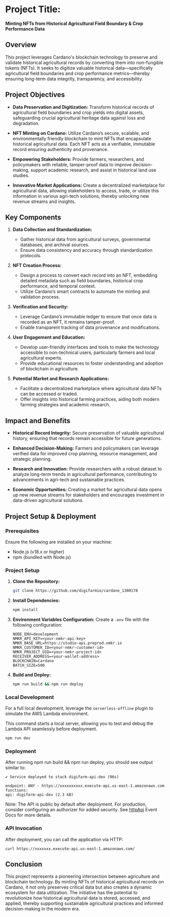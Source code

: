 # Project Title:

**Minting NFTs from Historical Agricultural Field Boundary & Crop Performance Data**

## Overview

This project leverages Cardano's blockchain technology to preserve and validate historical agricultural records by converting them into non-fungible tokens (NFTs). It seeks to digitize valuable historical data—specifically agricultural field boundaries and crop performance metrics—thereby ensuring long-term data integrity, transparency, and accessibility.

## Project Objectives

- **Data Preservation and Digitization:**
  Transform historical records of agricultural field boundaries and crop yields into digital assets, safeguarding crucial agricultural heritage data against loss and degradation.

- **NFT Minting on Cardano:**
  Utilize Cardano’s secure, scalable, and environmentally friendly blockchain to mint NFTs that encapsulate historical agricultural data. Each NFT acts as a verifiable, immutable record ensuring authenticity and provenance.

- **Empowering Stakeholders:**
  Provide farmers, researchers, and policymakers with reliable, tamper-proof data to improve decision-making, support academic research, and assist in historical land use studies.

- **Innovative Market Applications:**
  Create a decentralized marketplace for agricultural data, allowing stakeholders to access, trade, or utilize this information in various agri-tech solutions, thereby unlocking new revenue streams and insights.

## Key Components

1. **Data Collection and Standardization:**

   - Gather historical data from agricultural surveys, governmental databases, and archival sources.
   - Ensure data consistency and accuracy through standardization protocols.

2. **NFT Creation Process:**

   - Design a process to convert each record into an NFT, embedding detailed metadata such as field boundaries, historical crop performance, and temporal context.
   - Utilize Cardano’s smart contracts to automate the minting and validation process.

3. **Verification and Security:**

   - Leverage Cardano’s immutable ledger to ensure that once data is recorded as an NFT, it remains tamper-proof.
   - Enable transparent tracking of data provenance and modifications.

4. **User Engagement and Education:**

   - Develop user-friendly interfaces and tools to make the technology accessible to non-technical users, particularly farmers and local agricultural experts.
   - Provide educational resources to foster understanding and adoption of blockchain in agriculture.

5. **Potential Market and Research Applications:**
   - Facilitate a decentralized marketplace where agricultural data NFTs can be accessed or traded.
   - Offer insights into historical farming practices, aiding both modern farming strategies and academic research.

## Impact and Benefits

- **Historical Record Integrity:**
  Secure preservation of valuable agricultural history, ensuring that records remain accessible for future generations.

- **Enhanced Decision-Making:**
  Farmers and policymakers can leverage verified data for improved crop planning, resource management, and strategic planning.

- **Research and Innovation:**
  Provide researchers with a robust dataset to analyze long-term trends in agricultural performance, contributing to advancements in agri-tech and sustainable practices.

- **Economic Opportunities:**
  Creating a market for agricultural data opens up new revenue streams for stakeholders and encourages investment in data-driven agricultural solutions.

## Project Setup & Deployment

### Prerequisites

Ensure the following are installed on your machine:

- Node.js (v18.x or higher)
- npm (bundled with Node.js)

### Project Setup

1. **Clone the Repository:**

   ```bash
   git clone https://github.com/digifarmio/cardano_1300178
   ```

2. **Install Dependencies:**

   ```bash
   npm install
   ```

3. **Environment Variables Configuration:**
   Create a `.env` file with the following configuration:

   ```env
   NODE_ENV=development
   NMKR_API_KEY=<your-nmkr-api-key>
   NMKR_BASE_URL=https://studio-api.preprod.nmkr.io
   NMKR_CUSTOMER_ID=<your-nmkr-customer-id>
   NMKR_PROJECT_UID=<your-nmkr-project-id>
   RECEIVER_ADDRESS=<your-wallet-address>
   BLOCKCHAIN=Cardano
   BATCH_SIZE=500
   ```

4. **Build and Deploy:**
   ```bash
   npm run build && npm run deploy
   ```

### Local Development

For a full local development, leverage the `serverless-offline` plugin to simulate the AWS Lambda environment.

This command starts a local server, allowing you to test and debug the Lambda API seamlessly before deployment.

```bash
npm run dev
```

### Deployment

After running npm run build && npm run deploy, you should see output similar to:

```Deploying "digifarm-api" to stage "dev" (us-east-1)
✔ Service deployed to stack digifarm-api-dev (96s)

endpoint: ANY - https://xxxxxxxxxx.execute-api.us-east-1.amazonaws.com
functions:
api: digifarm-api-dev (2.3 kB)
```

Note: The API is public by default after deployment. For production, consider configuring an authorizer for added security. See [httpApi](https://www.serverless.com/framework/docs/providers/aws/events/http-api) Event Docs for more details.

### API Invocation

After deployment, you can call the application via HTTP:

```
curl https://xxxxxxx.execute-api.us-east-1.amazonaws.com/
```

## Conclusion

This project represents a pioneering intersection between agriculture and blockchain technology. By minting NFTs of historical agricultural records on Cardano, it not only preserves critical data but also creates a dynamic ecosystem for data utilization. The initiative has the potential to revolutionize how historical agricultural data is stored, accessed, and applied, thereby supporting sustainable agricultural practices and informed decision-making in the modern era.

